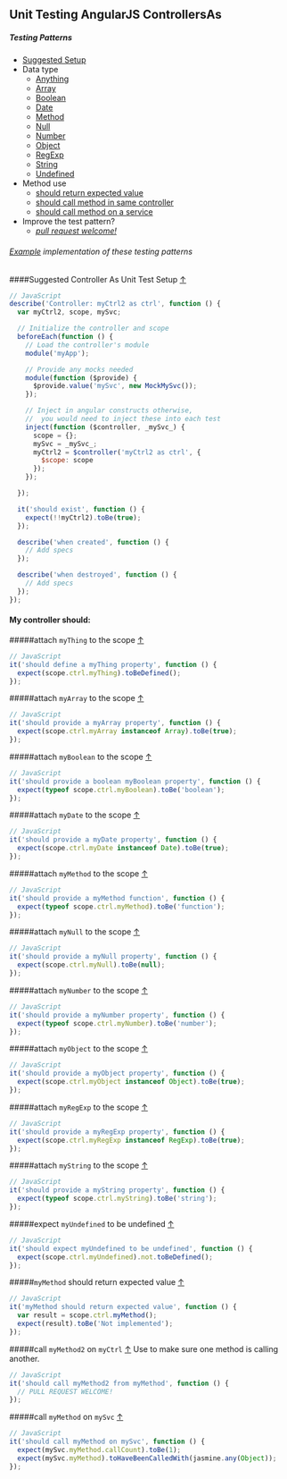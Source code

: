## Unit Testing AngularJS ControllersAs

##### Testing Patterns

* [Suggested Setup](#suggested-controller-as-unit-test-setup-)
* Data type
  * [Anything](#attach-mything-to-the-scope-)
  * [Array](#attach-myarray-to-the-scope-)
  * [Boolean](#attach-myboolean-to-the-scope-)
  * [Date](#attach-mydate-to-the-scope-)
  * [Method](#attach-mymethod-to-the-scope-)
  * [Null](#attach-mynull-to-the-scope-)
  * [Number](#attach-mynumber-to-the-scope-)
  * [Object](#attach-myobject-to-the-scope-)
  * [RegExp](#attach-myregexp-to-the-scope-)
  * [String](#attach-mystring-to-the-scope-)
  * [Undefined](#expect-myundefined-to-be-undefined-)
* Method use
  * [should return expected value](#mymethod-should-return-expected-value-)
  * [should call method in same controller](#call-mymethod2-on-myctrl-)
  * [should call method on a service](#call-mymethod-on-myservice-)
* Improve the test pattern?
  * *[pull request welcome!](../#contributing)*

###### [Example](../example) implementation of these testing patterns

####Suggested Controller As Unit Test Setup [&#8593;](#testing-patterns)
```JavaScript
// JavaScript
describe('Controller: myCtrl2 as ctrl', function () {
  var myCtrl2, scope, mySvc;

  // Initialize the controller and scope
  beforeEach(function () {
    // Load the controller's module
    module('myApp');

    // Provide any mocks needed
    module(function ($provide) {
      $provide.value('mySvc', new MockMySvc());
    });

    // Inject in angular constructs otherwise,
    //  you would need to inject these into each test
    inject(function ($controller, _mySvc_) {
      scope = {};
      mySvc = _mySvc_;
      myCtrl2 = $controller('myCtrl2 as ctrl', {
        $scope: scope
      });
    });

  });

  it('should exist', function () {
    expect(!!myCtrl2).toBe(true);
  });

  describe('when created', function () {
    // Add specs
  });

  describe('when destroyed', function () {
    // Add specs
  });
});
```

#### My controller should:

#####attach `myThing` to the scope [&#8593;](#testing-patterns)
```JavaScript
// JavaScript
it('should define a myThing property', function () {
  expect(scope.ctrl.myThing).toBeDefined();
});
```

#####attach `myArray` to the scope [&#8593;](#testing-patterns)
```JavaScript
// JavaScript
it('should provide a myArray property', function () {
  expect(scope.ctrl.myArray instanceof Array).toBe(true);
});
```

#####attach `myBoolean` to the scope [&#8593;](#testing-patterns)
```JavaScript
// JavaScript
it('should provide a boolean myBoolean property', function () {
  expect(typeof scope.ctrl.myBoolean).toBe('boolean');
});
```

#####attach `myDate` to the scope [&#8593;](#testing-patterns)
```JavaScript
// JavaScript
it('should provide a myDate property', function () {
  expect(scope.ctrl.myDate instanceof Date).toBe(true);
});
```

#####attach `myMethod` to the scope [&#8593;](#testing-patterns)
```JavaScript
// JavaScript
it('should provide a myMethod function', function () {
  expect(typeof scope.ctrl.myMethod).toBe('function');
});
```

#####attach `myNull` to the scope [&#8593;](#testing-patterns)
```JavaScript
// JavaScript
it('should provide a myNull property', function () {
  expect(scope.ctrl.myNull).toBe(null);
});
```

#####attach `myNumber` to the scope [&#8593;](#testing-patterns)
```JavaScript
// JavaScript
it('should provide a myNumber property', function () {
  expect(typeof scope.ctrl.myNumber).toBe('number');
});
```

#####attach `myObject` to the scope [&#8593;](#testing-patterns)
```JavaScript
// JavaScript
it('should provide a myObject property', function () {
  expect(scope.ctrl.myObject instanceof Object).toBe(true);
});
```

#####attach `myRegExp` to the scope [&#8593;](#testing-patterns)
```JavaScript
// JavaScript
it('should provide a myRegExp property', function () {
  expect(scope.ctrl.myRegExp instanceof RegExp).toBe(true);
});
```

#####attach `myString` to the scope [&#8593;](#testing-patterns)
```JavaScript
// JavaScript
it('should provide a myString property', function () {
  expect(typeof scope.ctrl.myString).toBe('string');
});
```

#####expect `myUndefined` to be undefined [&#8593;](#testing-patterns)
```JavaScript
// JavaScript
it('should expect myUndefined to be undefined', function () {
  expect(scope.ctrl.myUndefined).not.toBeDefined();
});
```

#####`myMethod` should return expected value [&#8593;](#testing-patterns)
```JavaScript
// JavaScript
it('myMethod should return expected value', function () {
  var result = scope.ctrl.myMethod();
  expect(result).toBe('Not implemented');
});
```

#####call `myMethod2` on `myCtrl` [&#8593;](#testing-patterns)
Use to make sure one method is calling another.
```JavaScript
// JavaScript
it('should call myMethod2 from myMethod', function () {
  // PULL REQUEST WELCOME!
});
```

#####call `myMethod` on `mySvc` [&#8593;](#testing-patterns)
```JavaScript
// JavaScript
it('should call myMethod on mySvc', function () {
  expect(mySvc.myMethod.callCount).toBe(1);
  expect(mySvc.myMethod).toHaveBeenCalledWith(jasmine.any(Object));
});
```